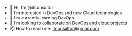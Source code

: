 - 👋 Hi, I’m @itconsultor
- 👀 I’m interested in DevOps and new Cloud technologies
- 🌱 I’m currently learning DevOps
- 💞️ I’m looking to collaborate on DevOps and cloud projects
- 📫 How to reach me: itconsultor@gmail.com

<!---
itconsultor/itconsultor is a ✨ special ✨ repository because its `README.md` (this file) appears on your GitHub profile.
You can click the Preview link to take a look at your changes.
--->
